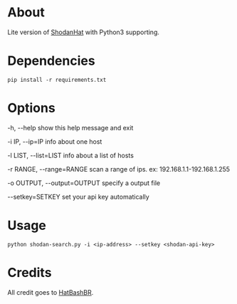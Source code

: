 # About

Lite version of [ShodanHat](https://github.com/HatBashBR/ShodanHat) with Python3 supporting.

# Dependencies

```
pip install -r requirements.txt
```

# Options

-h, --help                 show this help message and exit

-i IP, --ip=IP             info about one host

-l LIST, --list=LIST       info about a list of hosts

-r RANGE, --range=RANGE    scan a range of ips. ex: 192.168.1.1-192.168.1.255

-o OUTPUT, --output=OUTPUT specify a output file

--setkey=SETKEY            set your api key automatically

# Usage

```
python shodan-search.py -i <ip-address> --setkey <shodan-api-key>
```

# Credits

All credit goes to [HatBashBR](https://github.com/HatBashBR).